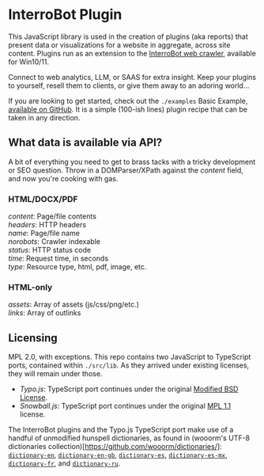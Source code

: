 # InterroBot Plugin

This JavaScript library is used in the creation of plugins (aka reports) that present data or visualizations for a website in aggregate, across site content. Plugins run as an extension to the [InterroBot web crawler](https://interro.bot), available for Win10/11.

Connect to web analytics, LLM, or SAAS for extra insight. Keep your plugins to yourself, resell them to clients, or give them away to an adoring world... 

If you are looking to get started, check out the `./examples` Basic Example, [available on GitHub](https://github.com/interrobot/interrobot-plugin/tree/master/examples). It is a simple (100-ish lines) plugin recipe that can be taken in any direction.

## What data is available via API?

A bit of everything you need to get to brass tacks with a tricky development or SEO question. Throw in a DOMParser/XPath against the *content* field, and now you're cooking with gas. 

### HTML/DOCX/PDF

*content*: Page/file contents  
*headers*: HTTP headers  
*name*: Page/file name  
*norobots*: Crawler indexable  
*status*: HTTP status code  
*time*: Request time, in seconds  
*type*: Resource type, html, pdf, image, etc.

### HTML-only

*assets*: Array of assets (js/css/png/etc.)  
*links*: Array of outlinks

## Licensing

MPL 2.0, with exceptions. This repo contains two JavaScript to TypeScript ports, contained within `./src/lib`. As they arrived under existing licenses, they will remain under those.

* *Typo.js*: TypeScript port continues under the original [Modified BSD License](https://raw.githubusercontent.com/cfinke/Typo.js/master/license.txt).
* *Snowball.js*: TypeScript port continues under the original [MPL 1.1](https://raw.githubusercontent.com/fortnightlabs/snowball-js/master/LICENSE) license.

The InterroBot plugins and the Typo.js TypeScript port make use of a handful of unmodified hunspell dictionaries, as found in (wooorm's UTF-8 dictionaries collection)[https://github.com/wooorm/dictionaries/]: [`dictionary-en`](https://github.com/wooorm/dictionaries/en), [`dictionary-en-gb`](https://github.com/wooorm/dictionaries/en-GB), [`dictionary-es`](https://github.com/wooorm/dictionaries/es),  [`dictionary-es-mx`](https://github.com/wooorm/dictionaries/es-MX), [`dictionary-fr`](dictionaries/fr), and [`dictionary-ru`](https://github.com/dictionaries/ru).